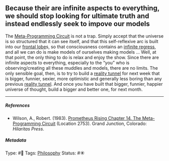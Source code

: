 ## Because their are infinite aspects to everything, we should stop looking for ultimate truth and instead endlessly seek to impove our models

The [Meta-Programming Circuit](Meta-Programming%20Circuit.md) is not a trap. Simply accept that the universe is so structured that it can see itself, and that this self-reflexive arc is built into our [frontal lobe](Frontal%20lobe.md)s, so that consciousness contains an [infinite regress](Infinite%20Regress.md), and all we can do is make models of ourselves making models ... Well, at that point, the only thing to do is relax and enjoy the show. Since there are infinite aspects to everything, especially to the “you” who is observing/creating all these muddles and models, there are no limits. The only sensible goal, then, is to try to build a [reality tunnel](Reality%20tunnel.md) for next week that is bigger, funnier, sexier, more optimistic and generally less boring than any previous [reality tunnel](Reality%20tunnel.md). And once you have built that bigger, funnier, happier universe of thought, build a bigger and better one, for next month.

---

##### References

* Wilson, A., Robert. (1983). [Prometheus Rising Chapter 14. The Meta-Programming Circuit](Prometheus%20Rising%20Chapter%2014.%20The%20Meta-Programming%20Circuit.md) (Location 2753). Grand Junction, Colorado: *Hilaritas Press*.

##### Metadata

Type: #🔴 
Tags: [Philosophy](Philosophy.md)
Status: #☀️ 
